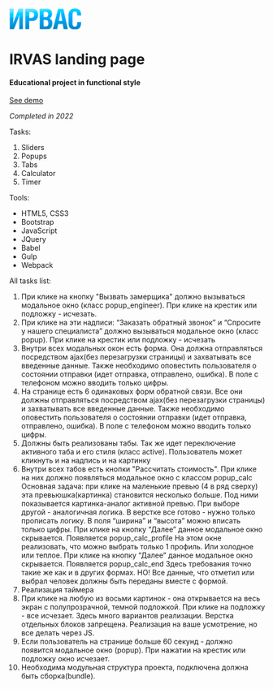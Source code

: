 ![Логотип проекта](/dist/assets/img/header/logo.png)

# IRVAS landing page

#### Educational project in functional style

[See demo](https://polyvit.github.io/IRVAS/)

_Completed in 2022_

Tasks:

1. Sliders
1. Popups
1. Tabs
1. Calculator
1. Timer

Tools:

- HTML5, CSS3
- Bootstrap
- JavaScript
- JQuery
- Babel
- Gulp
- Webpack

All tasks list:

1. При клике на кнопку "Вызвать замерщика" должно вызываться модальное окно (класс popup_engineer). При клике на крестик или подложку - исчезать.
1. При клике на эти надписи: “Заказать обратный звонок” и “Спросите у нашего специалиста” должно вызываться модальное окно (класс popup). При клике на крестик или подложку - исчезать
1. Внутри всех модальных окон есть форма. Она должна отправляться посредством ajax(без перезагрузки страницы) и захватывать все введенные данные. Также необходимо оповестить пользователя о состоянии отправки (идет отправка, отправлено, ошибка). В поле с телефоном можно вводить только цифры.
1. На странице есть 6 одинаковых форм обратной связи. Все они должны отправляться посредством ajax(без перезагрузки страницы) и захватывать все введенные данные. Также необходимо оповестить пользователя о состоянии отправки (идет отправка, отправлено, ошибка). В поле с телефоном можно вводить только цифры.
1. Должны быть реализованы табы. Так же идет переключение активного таба и его стиля (класс active). Пользователь может кликнуть и на надпись и на картинку
1. Внутри всех табов есть кнопки "Рассчитать стоимость". При клике на них должно появляться модальное окно с классом popup_calc
   Основная задача: при клике на маленькие превью (4 в ряд сверху) эта превьюшка(картинка) становится несколько больше. Под ними показывается картинка-аналог активной превью. При выборе другой - аналогичная логика. В верстке все готово - нужно только прописать логику.
   В поля “ширина” и “высота” можно вписать только цифры.
   При клике на кнопку “Далее” данное модальное окно скрывается. Появляется popup_calc_profile
   На этом окне реализовать, что можно выбрать только 1 профиль. Или холодное или теплое.
   При клике на кнопку “Далее” данное модальное окно скрывается. Появляется popup_calc_end
   Здесь требования точно такие же как и в других формах. НО! Все данные, что отметил или выбрал человек должны быть переданы вместе с формой.
1. Реализация таймера
1. При клике на любую из восьми картинок - она открывается на весь экран с полупрозрачной, темной подложкой.
   При клике на подложку - все исчезает.
   Здесь много вариантов реализации. Верстка отдельных блоков запрещена. Реализация на ваше усмотрение, но все делать через JS.
1. Если пользователь на странице больше 60 секунд - должно появится модальное окно (popup). При нажатии на крестик или подложку окно исчезает.
1. Необходима модульная структура проекта, подключена должна быть сборка(bundle).
